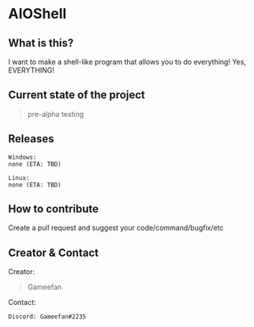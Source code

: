 # AIOShell
## What is this?
I want to make a shell-like program that allows you to do everything!
Yes, EVERYTHING!

## Current state of the project
> pre-alpha testing

## Releases
```
Windows:
none (ETA: TBD)

Linux:
none (ETA: TBD)
```

## How to contribute
Create a pull request and suggest your code/command/bugfix/etc

## Creator & Contact
Creator:
> Gameefan

Contact:
```
Discord: Gameefan#2235
```
